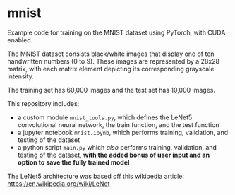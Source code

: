 # mnist
Example code for training on the MNIST dataset using PyTorch, with CUDA enabled.

The MNIST dataset consists black/white images that display one of ten handwritten numbers (0 to 9). These images are represented by a 28x28 matrix, with each matrix element depicting its corresponding grayscale intensity.

The training set has 60,000 images and the test set has 10,000 images.

This repository includes:
* a custom module `mnist_tools.py`, which defines the LeNet5 convolutional neural network, the train function, and the test function
* a jupyter notebook `mnist.ipynb`, which performs training, validation, and testing of the dataset
* a python script `main.py` which *also* performs training, validation, and testing of the dataset, **with the added bonus of user input and an option to save the fully trained model**

The LeNet5 architecture was based off this wikipedia article: https://en.wikipedia.org/wiki/LeNet
